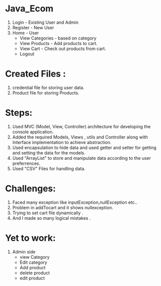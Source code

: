 # Java_Ecom 
1. Login - Existing User and Admin
2. Register - New User
3. Home - User
    * View Categories - based on category
    * View Products - Add products to cart.
    * View Cart - Check out products from cart.
    * Logout

# Created Files :
 
1. credential file for storing user data.
2. Product file for storing Products.
  
# Steps:
1. Used MVC (Model, View, Controller) architecture for developing the console application.
2. Added the required Models, Views , utils and Controller along with Interface implementation to achieve abstraction.
3. Used encapsulation to hide data and used getter and setter for getting and setting the data for the models.
4. Used "ArrayList" to store and manipulate data according to the user preferrences.
5. Used "CSV" Files for handling data.
 
# Challenges:
1. Faced many exception like inputException,nullException etc..
2. Problem in addTocart and it shows nullexception.
3. Trying to set cart file dynamically .
4. And I made so many logical mistakes .

# Yet to work:
1. Admin side
   - view Category
   - Edit category
   - Add product
   - delete product
   - edit product
     
